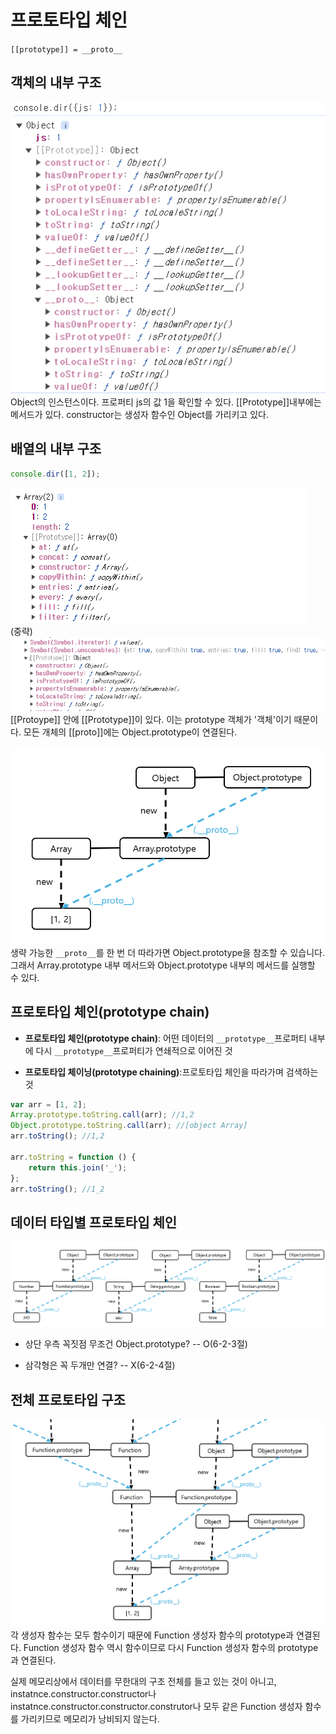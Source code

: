 # 프로토타입 체인
`[[prototype]] = __proto__`
## 객체의 내부 구조
![객체의 내부 구조](image/객체내부구조_6_object.PNG)
Object의 인스턴스이다. 프로퍼티 js의 값 1을 확인할 수 있다.  [[Prototype]]내부에는 메서드가 있다.  constructor는 생성자 함수인 Object를 가리키고 있다.

## 배열의 내부 구조
```js
console.dir([1, 2]);
```
![배열의 내부 구조](image/배열내부구조1_6.PNG)  
(중략)
![배열의 내부 구조](image/배열내부구조2_6.PNG)
[[Protoype]] 안에 [[Prototype]]이 있다. 이는 prototype 객체가 '객체'이기 때문이다. 모든 개체의 [[proto]]에는 Object.prototype이 연결된다.


![배열의 내부도식](image/배열내부도식_6.PNG)
생략 가능한 `__proto__`를 한 번 더 따라가면 Object.prototype을 참조할 수 있습니다. 그래서 Array.prototype 내부 메서드와 Object.prototype 내부의 메서드를 실행할 수 있다.

## 프로토타입 체인(prototype chain)
- **프로토타입 체인(prototype chain)**: 어떤 데이터의 `__prototype__`프로퍼티 내부에 다시  `__prototype__`프로퍼티가 연쇄적으로 이어진 것

- **프로토타입 체이닝(prototype chaining)**:프로토타입 체인을 따라가며 검색하는 것
```js
var arr = [1, 2];
Array.prototype.toString.call(arr); //1,2
Object.prototype.toString.call(arr); //[object Array]
arr.toString(); //1,2

arr.toString = function () {
    return this.join('_');
};
arr.toString(); //1_2
```
## 데이터 타입별 프로토타입 체인
![데이터 타입별 프로토타입 체인](image/프로토타입체인.PNG)
- 상단 우측 꼭짓점 무조건 Object.prototype? -- O(6-2-3절)

- 삼각형은 꼭 두개만 연결? -- X(6-2-4절)

## 전체 프로토타입 구조
![전체 프로토타입구조](image/전체프로토타입구조_6.PNG)
각 생성자 함수는 모두 함수이기 때문에 Function 생성자 함수의 prototype과 연결된다. Function 생성자 함수 역시 함수이므로 다시 Function 생성자 함수의 prototype과 연결된다.  

실제 메모리상에서 데이터를 무한대의 구조 전체를 들고 있는 것이 아니고, instatnce.constructor.constructor나 instatnce.constructor.constructor.construtor나 모두 같은 Function 생성자 함수를 가리키므로 메모리가 낭비되지 않는다.
